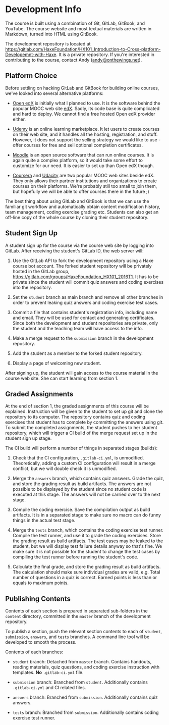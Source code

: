 # Development Info

The course is built using a combination of Git, GitLab, GitBook, and YouTube.
The course website and most textual materials are written in Markdown, turned into HTML using GitBook.

The development repository is located at https://gitlab.com/HaxeFoundation/HX101_Introduction-to-Cross-platform-Developemnt-with-Haxe.
It is a private repository. If you're interested in contributing to the course, contact Andy (andy@onthewings.net).

## Platform Choice

Before settling on hacking GitLab and GitBook for building online courses, we've looked into several alternative platforms:

 * [Open edX](https://open.edx.org/) is initially what I planned to use. It is the software behind the popular MOOC web site [edX](https://www.edx.org/). Sadly, its code base is quite complicated and hard to deploy. We cannot find a free hosted Open edX provider either.

 * [Udemy](https://www.udemy.com/) is an online learning marketplace. It let users to create courses on their web site, and it handles all the hosting, registration, and stuff. However, it does not support the selling strategy we would like to use - offer courses for free and sell optional completion certificates.

 * [Moodle](https://moodle.org/) is an open source software that can run online courses. It is again quite a complex platform, so it would take some effort to customize for our need. It is easier to set up than Open edX though.

 * [Coursera](https://www.coursera.org/) and [Udacity](https://www.udacity.com/) are two popular MOOC web sites beside edX. They only allows their partner institutions and organizations to create courses on their platforms. We're probably still too small to join them, but hopefully we will be able to offer courses there in the future ;)

The best thing about using GitLab and GitBook is that we can use the familiar git workflow and automatically obtain content modification history, team management, coding exercise grading etc. Students can also get an off-line copy of the whole course by cloning their student repository.

## Student Sign Up

A student sign up for the course via the course web site by logging into GitLab.
After receiving the student's GitLab ID, the web server will:

 1. Use the GitLab API to fork the development repository using a Haxe course bot account. The forked student repository will be privately hosted in the GitLab group, https://gitlab.com/groups/HaxeFoundation_HX101_2016T1. It has to be private since the student will commit quiz answers and coding exercises into the repository.

 2. Set the `student` branch as main branch and remove all other branches in order to prevent leaking quiz answers and coding exercise test cases.

 3. Commit a file that contains student's registration info, including name and email. They will be used for contact and generating certificates. Since both the development and student repositories are private, only the student and the teaching team will have access to the info.

 4. Make a merge request to the `submission` branch in the development repository.

 5. Add the student as a member to the forked student repository.

 6. Display a page of welcoming new student.

After signing up, the student will gain access to the course material in the course web site.
She can start learning from section 1.

## Graded Assignments

At the end of section 1, the graded assignments of this course will be explained.
Instruction will be given to the student to set up git and clone the repository to its computer.
The repository contains quiz and coding exercises that student has to complete by committing the answers using git.
To submit the completed assignments, the student pushes to her student repository,
which will trigger a CI build of the merge request set up in the student sign up stage.

The CI build will perform a number of things in separated stages (builds):

 1. Check that the CI configuration, `.gitlab-ci.yml`, is unmodified. Theoretically, adding a custom CI configuration will result in a merge conflict, but we will double check it is unmodified.

 2. Merge the `answers` branch, which contains quiz answers. Grade the quiz, and store the grading result as build artifacts. The answers are not possible to be displayed by the student since no student code is executed at this stage. The answers will not be carried over to the next stage.

 3. Compile the coding exercise. Save the compilation output as build artifacts. It is in a separated stage to make sure no macro can do funny things in the actual test stage.

 4. Merge the `tests` branch, which contains the coding exercise test runner. Compile the test runner, and use it to grade the coding exercises. Store the grading result as build artifacts. The test cases may be leaked to the student, but we will display test failure details anyway so that's fine. We make sure it is not possible for the student to change the test cases by compiling the test runner before running the student's code.

 5. Calculate the final grade, and store the grading result as build artifacts. The calculation should make sure individual grades are valid, e.g. Total number of questions in a quiz is correct. Earned points is less than or equals to maximum points.

## Publishing Contents

Contents of each section is prepared in separated sub-folders in the `content` directory,
committed in the `master` branch of the development repository.

To publish a section, push the relevant section contents to each of `student`, `submission`, `answers`, and `tests` branches.
A command line tool will be developed to smooth the process.

Contents of each branches:

 * `student` branch: Detached from `master` branch. Contains handouts, reading materials, quiz questions, and coding exercise instruction with templates. **No** `.gitlab-ci.yml` file.

 * `submission` branch: Branched from `student`. Additionally contains `.gitlab-ci.yml` and CI related files.

 * `answers` branch: Branched from `submission`. Additionally contains quiz answers.

 * `tests` branch: Branched from `submission`. Additionally contains coding exercise test runner.
